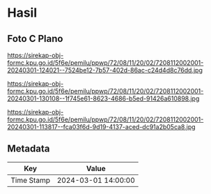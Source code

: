 # Hasil

## Foto C Plano

https://sirekap-obj-formc.kpu.go.id/5f6e/pemilu/ppwp/72/08/11/20/02/7208112002001-20240301-124021--7524be12-7b57-402d-86ac-c24d4d8c76dd.jpg

https://sirekap-obj-formc.kpu.go.id/5f6e/pemilu/ppwp/72/08/11/20/02/7208112002001-20240301-130108--1f745e61-8623-4686-b5ed-91426a610898.jpg

https://sirekap-obj-formc.kpu.go.id/5f6e/pemilu/ppwp/72/08/11/20/02/7208112002001-20240301-113817--fca03f6d-9d19-4137-aced-dc91a2b05ca8.jpg


## Metadata

| Key        | Value               |
| ---------- | ------------------- |
| Time Stamp | 2024-03-01 14:00:00 |



